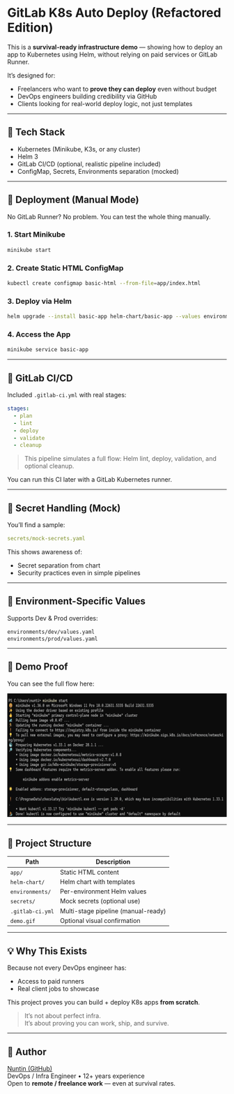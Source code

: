# GitLab K8s Auto Deploy (Refactored Edition)

This is a **survival-ready infrastructure demo** — showing how to deploy an app to Kubernetes using Helm, without relying on paid services or GitLab Runner.

It’s designed for:
- Freelancers who want to **prove they can deploy** even without budget
- DevOps engineers building credibility via GitHub
- Clients looking for real-world deploy logic, not just templates

---

## 🔧 Tech Stack

- Kubernetes (Minikube, K3s, or any cluster)
- Helm 3
- GitLab CI/CD (optional, realistic pipeline included)
- ConfigMap, Secrets, Environments separation (mocked)

---

## 🚀 Deployment (Manual Mode)

No GitLab Runner? No problem. You can test the whole thing manually.

### 1. Start Minikube
```bash
minikube start
```

### 2. Create Static HTML ConfigMap
```bash
kubectl create configmap basic-html --from-file=app/index.html
```

### 3. Deploy via Helm
```bash
helm upgrade --install basic-app helm-chart/basic-app --values environments/dev/values.yaml
```

### 4. Access the App
```bash
minikube service basic-app
```

---

## 🤖 GitLab CI/CD

Included `.gitlab-ci.yml` with real stages:

```yaml
stages:
  - plan
  - lint
  - deploy
  - validate
  - cleanup
```

> This pipeline simulates a full flow: Helm lint, deploy, validation, and optional cleanup.

You can run this CI later with a GitLab Kubernetes runner.

---

## 🔐 Secret Handling (Mock)

You’ll find a sample:

```yaml
secrets/mock-secrets.yaml
```

This shows awareness of:
- Secret separation from chart
- Security practices even in simple pipelines

---

## 🧭 Environment-Specific Values

Supports Dev & Prod overrides:

```
environments/dev/values.yaml
environments/prod/values.yaml
```

---

## 📸 Demo Proof

You can see the full flow here:

![Demo GIF](demo.gif)


---

## 📂 Project Structure

| Path                    | Description                         |
|-------------------------|-------------------------------------|
| `app/`                  | Static HTML content                 |
| `helm-chart/`           | Helm chart with templates           |
| `environments/`         | Per-environment Helm values         |
| `secrets/`              | Mock secrets (optional use)         |
| `.gitlab-ci.yml`        | Multi-stage pipeline (manual-ready) |
| `demo.gif`              | Optional visual confirmation        |

---

## 💡 Why This Exists

Because not every DevOps engineer has:
- Access to paid runners
- Real client jobs to showcase

This project proves you can build + deploy K8s apps **from scratch**.

> It’s not about perfect infra.  
> It’s about proving you can work, ship, and survive.

---

## 🙏 Author

[Nuntin (GitHub)](https://github.com/Nuntin)  
DevOps / Infra Engineer • 12+ years experience  
Open to **remote / freelance work** — even at survival rates.

